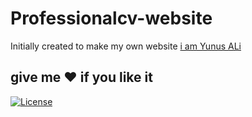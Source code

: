 # Professionalcv-website
Initially created to make my own website [i am Yunus ALi]( https://IAmYunusAli.com)
## give me :heart: if you like it 
[![License](https://img.shields.io/badge/license-Apache%202.0-blue.svg)](https://github.com/iampawan/Flutter-UI-Kit/blob/master/licence.txt)
